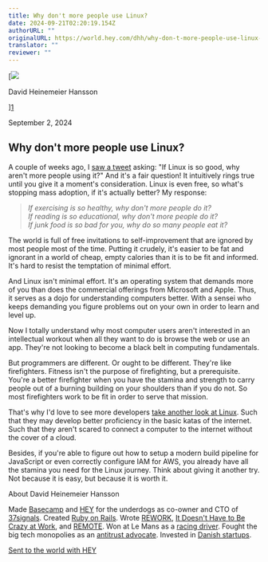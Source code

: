 ```yaml
---
title: Why don't more people use Linux?
date: 2024-09-21T02:20:19.154Z
authorURL: ""
originalURL: https://world.hey.com/dhh/why-don-t-more-people-use-linux-33b75f53
translator: ""
reviewer: ""
---
```


[![](/dhh/avatar-fb368b1ee9b185dc2a09b03eabdb61678dd55244)

<!-- more -->

David Heinemeier Hansson

][1]

September 2, 2024

## Why don't more people use Linux?

A couple of weeks ago, I [saw a tweet][2] asking: "If Linux is so good, why aren't more people using it?" And it's a fair question! It intuitively rings true until you give it a moment's consideration. Linux is even free, so what's stopping mass adoption, if it's actually better? My response:  
  

> _If exercising is so healthy, why don't more people do it?  
> If reading is so educational, why don't more people do it?  
> If junk food is so bad for you, why do so many people eat it?_

  
The world is full of free invitations to self-improvement that are ignored by most people most of the time. Putting it crudely, it's easier to be fat and ignorant in a world of cheap, empty calories than it is to be fit and informed. It's hard to resist the temptation of minimal effort.  
  

And Linux isn't minimal effort. It's an operating system that demands more of you than does the commercial offerings from Microsoft and Apple. Thus, it serves as a dojo for understanding computers better. With a sensei who keeps demanding you figure problems out on your own in order to learn and level up.

  
Now I totally understand why most computer users aren't interested in an intellectual workout when all they want to do is browse the web or use an app. They're not looking to become a black belt in computing fundamentals.

  
But programmers are different. Or ought to be different. They're like firefighters. Fitness isn't the purpose of firefighting, but a prerequisite. You're a better firefighter when you have the stamina and strength to carry people out of a burning building on your shoulders than if you do not. So most firefighters work to be fit in order to serve that mission.

  
That's why I'd love to see more developers [take another look at Linux][3]. Such that they may develop better proficiency in the basic katas of the internet. Such that they aren't scared to connect a computer to the internet without the cover of a cloud.

  
Besides, if you're able to figure out how to setup a modern build pipeline for JavaScript or even correctly configure IAM for AWS, you already have all the stamina you need for the Linux journey. Think about giving it another try. Not because it is easy, but because it is worth it.

About David Heinemeier Hansson

Made [Basecamp][4] and [HEY][5] for the underdogs as co-owner and CTO of [37signals][6]. Created [Ruby on Rails][7]. Wrote [REWORK][8], [It Doesn't Have to Be Crazy at Work][9], and [REMOTE][10]. Won at Le Mans as a [racing driver][11]. Fought the big tech monopolies as an [antitrust advocate][12]. Invested in [Danish startups][13].

[Sent to the world with HEY][15]

[1]: /dhh
[2]: https://x.com/yacineMTB/status/1825361755133952326
[3]: https://omakub.org/
[4]: https://www.basecamp.com/
[5]: https://www.hey.com/
[6]: https://37signals.com/
[7]: https://rubyonrails.org/
[8]: https://www.amazon.com/Rework-Jason-Fried/dp/0307463745
[9]: https://www.amazon.com/Doesnt-Have-Be-Crazy-Work/dp/0062874780
[10]: https://www.amazon.com/Remote-Office-Not-Required/dp/0804137501
[11]: https://www.youtube.com/watch?v=iNQl0x6WS3M
[12]: https://dhh.dk/#antitrust
[13]: https://dhh.dk/#investor
[14]: https://world.hey.com/dhh/feed.atom
[15]: https://www.hey.com/world/?utm_source=hw-web